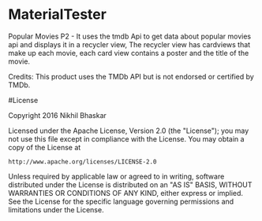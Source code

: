 # MaterialTester

Popular Movies P2 - It uses the tmdb Api to get data about popular movies api and displays it in a recycler view, 
The recycler view has cardviews that make up each movie, each card view contains a poster and the title of the movie.

Credits: This product uses the TMDb API but is not endorsed or certified by TMDb.

#License

Copyright 2016 Nikhil Bhaskar

Licensed under the Apache License, Version 2.0 (the "License");
you may not use this file except in compliance with the License.
You may obtain a copy of the License at

    http://www.apache.org/licenses/LICENSE-2.0

Unless required by applicable law or agreed to in writing, software
distributed under the License is distributed on an "AS IS" BASIS,
WITHOUT WARRANTIES OR CONDITIONS OF ANY KIND, either express or implied.
See the License for the specific language governing permissions and
limitations under the License.
